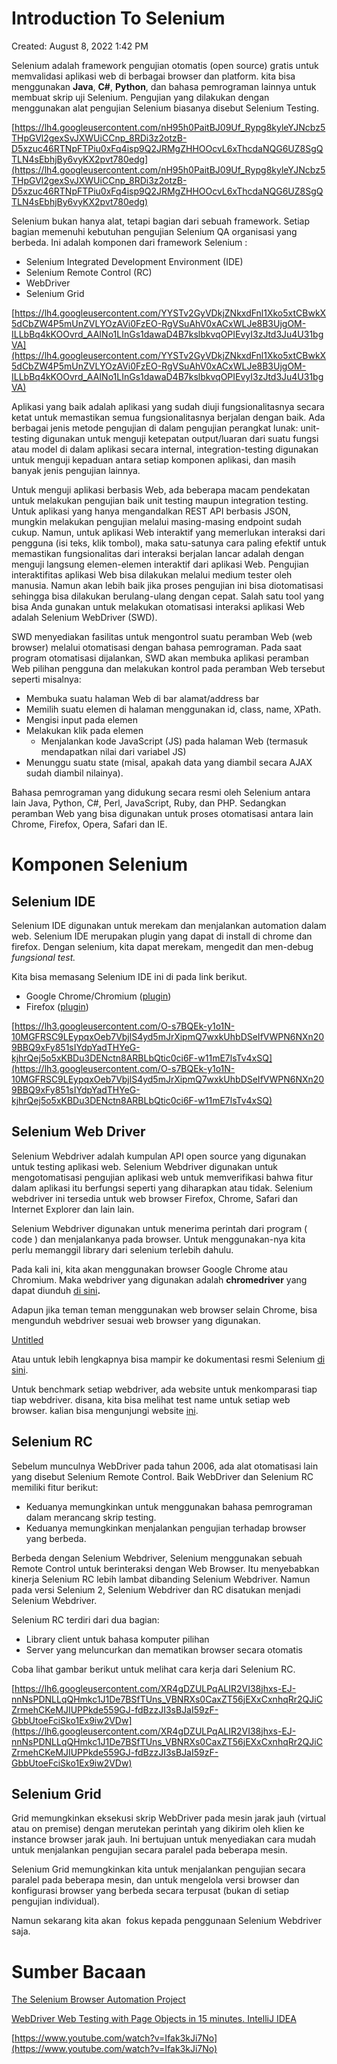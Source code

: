 # Introduction To Selenium

Created: August 8, 2022 1:42 PM

Selenium adalah framework pengujian otomatis (open source) gratis untuk memvalidasi aplikasi web di berbagai browser dan platform. kita bisa menggunakan **Java**, **C#**, **Python**, dan bahasa pemrograman lainnya untuk membuat skrip uji Selenium. Pengujian yang dilakukan dengan menggunakan alat pengujian Selenium biasanya disebut Selenium Testing.

[https://lh4.googleusercontent.com/nH95h0PaitBJ09Uf_Rypg8kyleYJNcbz5THpGVl2gexSvJXWUiCCnp_8RDi3z2otzB-D5xzuc46RTNpFTPiu0xFq4isp9Q2JRMgZHHOOcvL6xThcdaNQG6UZ8SgQTLN4sEbhjBy6vyKX2pvt780edg](https://lh4.googleusercontent.com/nH95h0PaitBJ09Uf_Rypg8kyleYJNcbz5THpGVl2gexSvJXWUiCCnp_8RDi3z2otzB-D5xzuc46RTNpFTPiu0xFq4isp9Q2JRMgZHHOOcvL6xThcdaNQG6UZ8SgQTLN4sEbhjBy6vyKX2pvt780edg)

Selenium bukan hanya alat, tetapi bagian dari sebuah framework. Setiap bagian memenuhi kebutuhan pengujian Selenium QA organisasi yang berbeda. Ini adalah komponen dari framework Selenium :

- Selenium Integrated Development Environment (IDE)
- Selenium Remote Control (RC)
- WebDriver
- Selenium Grid

[https://lh4.googleusercontent.com/YYSTv2GyVDkjZNkxdFnl1Xko5xtCBwkX5dCbZW4P5mUnZVLYOzAVi0FzEO-RgVSuAhV0xACxWLJe8B3UjgOM-ILLbBq4kKOOvrd_AAINo1LInGs1dawaD4B7kslbkvqOPIEvyI3zJtd3Ju4U31bgVA](https://lh4.googleusercontent.com/YYSTv2GyVDkjZNkxdFnl1Xko5xtCBwkX5dCbZW4P5mUnZVLYOzAVi0FzEO-RgVSuAhV0xACxWLJe8B3UjgOM-ILLbBq4kKOOvrd_AAINo1LInGs1dawaD4B7kslbkvqOPIEvyI3zJtd3Ju4U31bgVA)

Aplikasi yang baik adalah aplikasi yang sudah diuji fungsionalitasnya secara ketat untuk memastikan semua fungsionalitasnya berjalan dengan baik. Ada berbagai jenis metode pengujian di dalam pengujian perangkat lunak: unit-testing digunakan untuk menguji ketepatan output/luaran dari suatu fungsi atau model di dalam aplikasi secara internal, integration-testing digunakan untuk menguji kepaduan antara setiap komponen aplikasi, dan masih banyak jenis pengujian lainnya.

Untuk menguji aplikasi berbasis Web, ada beberapa macam pendekatan untuk melakukan pengujian baik unit testing maupun integration testing. Untuk aplikasi yang hanya mengandalkan REST API berbasis JSON, mungkin melakukan pengujian melalui masing-masing endpoint sudah cukup. Namun, untuk aplikasi Web interaktif yang memerlukan interaksi dari pengguna (isi teks, klik tombol), maka satu-satunya cara paling efektif untuk memastikan fungsionalitas dari interaksi berjalan lancar adalah dengan menguji langsung elemen-elemen interaktif dari aplikasi Web. Pengujian interaktifitas aplikasi Web bisa dilakukan melalui medium tester oleh manusia. Namun akan lebih baik jika proses pengujian ini bisa diotomatisasi sehingga bisa dilakukan berulang-ulang dengan cepat. Salah satu tool yang bisa Anda gunakan untuk melakukan otomatisasi interaksi aplikasi Web adalah Selenium WebDriver (SWD).

SWD menyediakan fasilitas untuk mengontrol suatu peramban Web (web browser) melalui otomatisasi dengan bahasa pemrograman. Pada saat program otomatisasi dijalankan, SWD akan membuka aplikasi peramban Web pilihan pengguna dan melakukan kontrol pada peramban Web tersebut seperti misalnya:

- Membuka suatu halaman Web di bar alamat/address bar
- Memilih suatu elemen di halaman menggunakan id, class, name, XPath.
- Mengisi input pada elemen
- Melakukan klik pada elemen
    - Menjalankan kode JavaScript (JS) pada halaman Web (termasuk mendapatkan nilai dari variabel JS)
- Menunggu suatu state (misal, apakah data yang diambil secara AJAX sudah diambil nilainya).

Bahasa pemrograman yang didukung secara resmi oleh Selenium antara lain Java, Python, C#, Perl, JavaScript, Ruby, dan PHP. Sedangkan peramban Web yang bisa digunakan untuk proses otomatisasi antara lain Chrome, Firefox, Opera, Safari dan IE.

# **Komponen Selenium**

## **Selenium IDE**

Selenium IDE digunakan untuk merekam dan menjalankan automation dalam web. Selenium IDE merupakan plugin yang dapat di install di chrome dan firefox. Dengan selenium, kita dapat merekam, mengedit dan men-debug *fungsional test.*

Kita bisa memasang Selenium IDE ini di pada link berikut.

- Google Chrome/Chromium ([plugin](https://chrome.google.com/webstore/detail/selenium-ide/mooikfkahbdckldjjndioackbalphokd?hl=en))
- Firefox ([plugin](https://addons.mozilla.org/en-US/firefox/addon/selenium-ide/))

[https://lh3.googleusercontent.com/O-s7BQEk-y1o1N-10MGFRSC9LEypqxOeb7VbjlS4yd5mJrXipmQ7wxkUhbDSeIfVWPN6NXn209BBQ9xFy851sIYdpYadTHYeG-kjhrQej5o5xKBDu3DENctn8ARBLbQtic0ci6F-w11mE7lsTv4xSQ](https://lh3.googleusercontent.com/O-s7BQEk-y1o1N-10MGFRSC9LEypqxOeb7VbjlS4yd5mJrXipmQ7wxkUhbDSeIfVWPN6NXn209BBQ9xFy851sIYdpYadTHYeG-kjhrQej5o5xKBDu3DENctn8ARBLbQtic0ci6F-w11mE7lsTv4xSQ)

## **Selenium Web Driver**

Selenium Webdriver adalah kumpulan API open source yang digunakan untuk testing aplikasi web. Selenium Webdriver digunakan untuk mengotomatisasi pengujian aplikasi web untuk memverifikasi bahwa fitur dalam aplikasi itu berfungsi seperti yang diharapkan atau tidak. Selenium webdriver ini tersedia untuk web browser Firefox, Chrome, Safari dan Internet Explorer dan lain lain.

Selenium Webdriver digunakan untuk menerima perintah dari program ( code ) dan menjalankanya pada browser. Untuk menggunakan-nya kita perlu memanggil library dari selenium terlebih dahulu.

Pada kali ini, kita akan menggunakan browser Google Chrome atau Chromium. Maka webdriver yang digunakan adalah **chromedriver** yang dapat diunduh [di sini](https://chromedriver.chromium.org/downloads)**.**

Adapun jika teman teman menggunakan web browser selain Chrome, bisa mengunduh webdriver sesuai web browser yang digunakan.

[Untitled](Introduction%20To%20Selenium%20582dbc831e834b07b4493e33d79a6bce/Untitled%20Database%20a8c7dbe9ef7e468da236bd682577b050.csv)

Atau untuk lebih lengkapnya bisa mampir ke dokumentasi resmi Selenium [di sini](https://www.selenium.dev/documentation/en/webdriver/driver_requirements/#quick-reference).

Untuk benchmark setiap webdriver, ada website untuk menkomparasi tiap tiap webdriver. disana, kita bisa melihat test name untuk setiap web browser. kalian bisa mengunjungi website [ini](https://webdriver-herald.herokuapp.com/).

## **Selenium RC**

Sebelum munculnya WebDriver pada tahun 2006, ada alat otomatisasi lain yang disebut Selenium Remote Control. Baik WebDriver dan Selenium RC memiliki fitur berikut:

- Keduanya memungkinkan untuk menggunakan bahasa pemrograman dalam merancang skrip testing.
- Keduanya memungkinkan menjalankan pengujian terhadap browser yang berbeda.

Berbeda dengan Selenium Webdriver, Selenium menggunakan sebuah Remote Control untuk berinteraksi dengan Web Browser. Itu menyebabkan kinerja Selenium RC lebih lambat dibanding Selenium Webdriver. Namun pada versi Selenium 2, Selenium Webdriver dan RC disatukan menjadi Selenium Webdriver.

Selenium RC terdiri dari dua bagian:

- Library client untuk bahasa komputer pilihan
- Server yang meluncurkan dan mematikan browser secara otomatis

Coba lihat gambar berikut untuk melihat cara kerja dari Selenium RC.

[https://lh6.googleusercontent.com/XR4gDZULPqALIR2VI38jhxs-EJ-nnNsPDNLLqQHmkc1J1De7BSfTUns_VBNRXs0CaxZT56jEXxCxnhqRr2QJiCZrmehCKeMJIUPPkde559GJ-fdBzzJI3sBJaI59zF-GbbUtoeFciSko1Ex9iw2VDw](https://lh6.googleusercontent.com/XR4gDZULPqALIR2VI38jhxs-EJ-nnNsPDNLLqQHmkc1J1De7BSfTUns_VBNRXs0CaxZT56jEXxCxnhqRr2QJiCZrmehCKeMJIUPPkde559GJ-fdBzzJI3sBJaI59zF-GbbUtoeFciSko1Ex9iw2VDw)

## **Selenium Grid**

Grid memungkinkan eksekusi skrip WebDriver pada mesin jarak jauh (virtual atau on premise) dengan merutekan perintah yang dikirim oleh klien ke instance browser jarak jauh. Ini bertujuan untuk menyediakan cara mudah untuk menjalankan pengujian secara paralel pada beberapa mesin.

Selenium Grid memungkinkan kita untuk menjalankan pengujian secara paralel pada beberapa mesin, dan untuk mengelola versi browser dan konfigurasi browser yang berbeda secara terpusat (bukan di setiap pengujian individual).

Namun sekarang kita akan  fokus kepada penggunaan Selenium Webdriver saja.

# Sumber Bacaan

[The Selenium Browser Automation Project](https://www.selenium.dev/documentation/)

[WebDriver Web Testing with Page Objects in 15 minutes. IntelliJ IDEA](https://youtu.be/rirMN72XDr0)

[https://www.youtube.com/watch?v=Ifak3kJi7No](https://www.youtube.com/watch?v=Ifak3kJi7No)